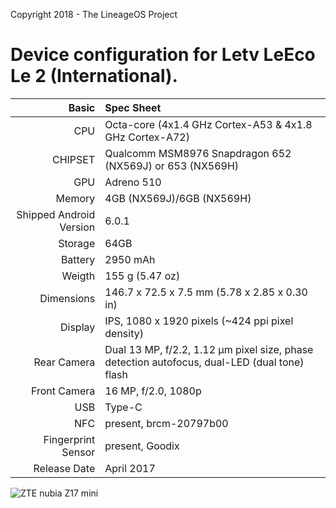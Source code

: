 Copyright 2018 - The LineageOS Project

Device configuration for Letv LeEco Le 2 (International).
=======================================================

Basic   | Spec Sheet
-------:|:-------------------------------------------------------------------------
CPU     | Octa-core (4x1.4 GHz Cortex-A53 & 4x1.8 GHz Cortex-A72)
CHIPSET | Qualcomm MSM8976 Snapdragon 652 (NX569J) or 653 (NX569H)
GPU     | Adreno 510
Memory  | 4GB (NX569J)/6GB (NX569H)
Shipped Android Version | 6.0.1
Storage | 64GB
Battery | 2950 mAh
Weigth | 155 g (5.47 oz)
Dimensions | 146.7 x 72.5 x 7.5 mm (5.78 x 2.85 x 0.30 in)
Display | IPS, 1080 x 1920 pixels (~424 ppi pixel density)
Rear Camera  | Dual 13 MP, f/2.2, 1.12 µm pixel size, phase detection autofocus, dual-LED (dual tone) flash
Front Camera | 16 MP, f/2.0, 1080p
USB          | Type-C
NFC          | present, brcm-20797b00
Fingerprint Sensor | present, Goodix
Release Date | April 2017

![ZTE nubia Z17 mini](https://cdn2.gsmarena.com/vv/pics/zte/zte-nubia-z17-mini-1.jpg "ZTE nubia Z17 mini")
